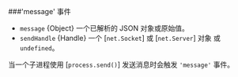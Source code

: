 ###'message' 事件

* `message` {Object} 一个已解析的 JSON 对象或原始值。
* `sendHandle` {Handle} 一个 [`net.Socket`] 或 [`net.Server`] 对象 或 `undefined`。

当一个子进程使用 [`process.send()`] 发送消息时会触发 `'message'` 事件。

